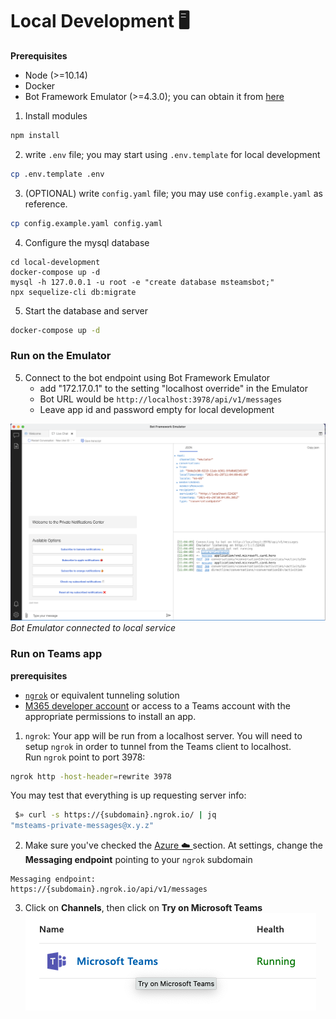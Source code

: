 # Local Development 🖥


**Prerequisites**

- Node (>=10.14)
- Docker
- Bot Framework Emulator (>=4.3.0); you can obtain it from [here](https://github.com/Microsoft/BotFramework-Emulator/releases)

1. Install modules

```bash
npm install
```

2. write `.env` file; you may start using `.env.template` for local development

```bash
cp .env.template .env
```

3. (OPTIONAL) write `config.yaml` file; you may use `config.example.yaml` as reference.

```bash
cp config.example.yaml config.yaml
```

4. Configure the mysql database
```
cd local-development
docker-compose up -d
mysql -h 127.0.0.1 -u root -e "create database msteamsbot;"
npx sequelize-cli db:migrate
```

5. Start the database and server

```bash
docker-compose up -d
```

### Run on the Emulator

5. Connect to the bot endpoint using Bot Framework Emulator
   - add "172.17.0.1" to the setting "localhost override" in the Emulator
   - Bot URL would be `http://localhost:3978/api/v1/messages`
   - Leave app id and password empty for local development

![local-bot-emulator](doc/local-bot-emulator.png)
_Bot Emulator connected to local service_

### Run on Teams app

**prerequisites**

- [`ngrok`](https://ngrok.com/) or equivalent tunneling solution
- [M365 developer account](https://docs.microsoft.com/en-us/microsoftteams/platform/concepts/build-and-test/prepare-your-o365-tenant) or access to a Teams account with the appropriate permissions to install an app.

1. `ngrok`: Your app will be run from a localhost server. You will need to setup `ngrok` in order to tunnel from the Teams client to localhost.</br>
   Run `ngrok` point to port 3978:

```bash
ngrok http -host-header=rewrite 3978
```

You may test that everything is up requesting server info:

```bash
 $» curl -s https://{subdomain}.ngrok.io/ | jq
"msteams-private-messages@x.y.z"
```

2. Make sure you've checked the [Azure ☁️ ](#azure) section. At settings, change the **Messaging endpoint** pointing to your `ngrok` subdomain

```
Messaging endpoint:
https://{subdomain}.ngrok.io/api/v1/messages
```

3. Click on **Channels**, then click on **Try on Microsoft Teams**
   <img src="doc/azure-try-on-teams.png" />
